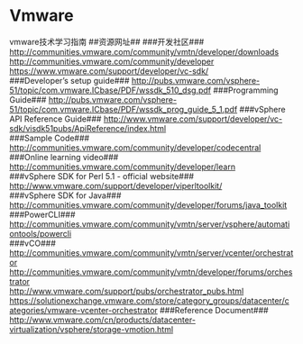 Vmware
======

vmware技术学习指南
##资源网址##
###开发社区###
http://communities.vmware.com/community/vmtn/developer/downloads  
http://communities.vmware.com/community/developer    
https://www.vmware.com/support/developer/vc-sdk/   
###Developer’s setup guide###
http://pubs.vmware.com/vsphere-51/topic/com.vmware.ICbase/PDF/wssdk_510_dsg.pdf
###Programming Guide###
http://pubs.vmware.com/vsphere-51/topic/com.vmware.ICbase/PDF/wssdk_prog_guide_5_1.pdf
###vSphere API Reference Guide###
http://www.vmware.com/support/developer/vc-sdk/visdk51pubs/ApiReference/index.html  
###Sample Code###
http://communities.vmware.com/community/developer/codecentral  
###Online learning video###
http://communities.vmware.com/community/developer/learn  
###vSphere SDK for Perl 5.1 - official website###
http://www.vmware.com/support/developer/viperltoolkit/  
###vSphere SDK for Java###
http://communities.vmware.com/community/developer/forums/java_toolkit  
###PowerCLI###
http://communities.vmware.com/community/vmtn/server/vsphere/automationtools/powercli  
###vCO###
http://communities.vmware.com/community/vmtn/server/vcenter/orchestrator  
http://communities.vmware.com/community/vmtn/developer/forums/orchestrator  
http://www.vmware.com/support/pubs/orchestrator_pubs.html  
https://solutionexchange.vmware.com/store/category_groups/datacenter/categories/vmware-vcenter-orchestrator 
###Reference Document###
http://www.vmware.com/cn/products/datacenter-virtualization/vsphere/storage-vmotion.html

